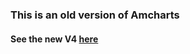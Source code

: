 ### This is an old version of Amcharts
#### See the new V4 [here](https://github.com/GwtMaterialDesign/gwt-material-am4charts)

